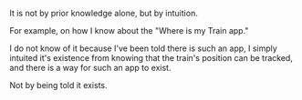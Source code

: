 It is not by prior knowledge alone, but by intuition.

For example, on how I know about the "Where is my Train app."

I do not know of it because I've been told there is such an app, I simply intuited it's existence from knowing that the train's position can be tracked, and there is a way for such an app to exist.

Not by being told it exists.